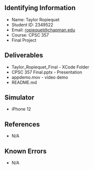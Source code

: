 ## Identifying Information

* Name: Taylor Ropiequet
* Student ID: 2349522
* Email: ropiequet@chapman.edu
* Course: CPSC 357
* Final Project

## Deliverables

* Taylor_Ropiequet_Final - XCode Folder
* CPSC 357 Final.pptx - Presentation
* appdemo.mov - video demo
* README.md

## Simulator

* iPhone 12

## References

* N/A

## Known Errors

* N/A
